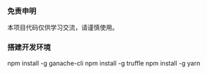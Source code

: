 ### 免责申明
本项目代码仅供学习交流，请谨慎使用。

### 搭建开发环境
npm install -g ganache-cli
npm install -g truffle
npm install -g yarn


